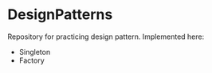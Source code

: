 # DesignPatterns
Repository for practicing design pattern. Implemented here:
 
 - Singleton
 - Factory
